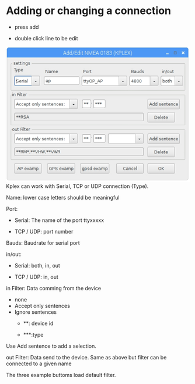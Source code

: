 # Adding or changing a connection

* press add

* double click line to be edit


![](/assets/screenshot.67.jpg)
Kplex can work with Serial, TCP or UDP connection \(Type\).

Name: lower case letters should be meaningful

Port:

* Serial: The name of the port ttyxxxxx

* TCP \/ UDP: port number

Bauds: Baudrate for serial port

in\/out:

* Serial: both, in, out

* TCP \/ UDP: in, out

in Filter: Data comming from the device

* none
* Accept only sentences
* Ignore sentences
  * \*\*: device id

  * \*\*\*:type


Use Add sentence to add a selection.

out Filter: Data send to the device. Same as above but filter can be connected to a given name

The three example buttoms load default filter.

